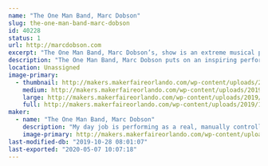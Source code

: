 ```yaml
---
name: "The One Man Band, Marc Dobson"
slug: the-one-man-band-marc-dobson
id: 40228
status: 1
url: http://marcdobson.com
excerpt: "The One Man Band, Marc Dobson’s, show is an extreme musical performance combined with comedy, covering songs for every age. Marc works mainly at fairs also performs as \"Bot The Robot\", a singing Robot."
description: "The One Man Band, Marc Dobson puts on an inspiring performance playing 9.1 self-created instruments, at once. 2019 is Marc's 30th year making living as musician and entertainer. His repertoire aims at songs every age should recognize covering the 60’s thru to today with a mix of Rock, Country, Pop and more. With improv comedic antics, no two shows are alike which maybe is why Marc has been performing yearly at many fairs since the inception of his One Man Band in 2010."
location: Unassigned
image-primary:
  - thumbnail: http://makers.makerfaireorlando.com/wp-content/uploads/2019/10/1mb-150x150.png
    medium: http://makers.makerfaireorlando.com/wp-content/uploads/2019/10/1mb-240x300.png
    large: http://makers.makerfaireorlando.com/wp-content/uploads/2019/10/1mb-820x1024.png
    full: http://makers.makerfaireorlando.com/wp-content/uploads/2019/10/1mb.png
maker:
  - name: "The One Man Band, Marc Dobson"
    description: "My day job is performing as a real, manually controlled One Man Band playing 9.1 instruments at once on a rig I've created and continue to enhance. I perform mainly at fairs and festivals across North America. In 2019, I've added and am still developing a (costume) singing robot \"Bot The Robot\" and I am also a Singing Santa :)  "
    image-primary: http://makers.makerfaireorlando.com/wp-content/uploads/2019/10/EBT-L-CLOFAIR-0706-1-Edit-1.jpg
last-modified-db: "2019-10-28 08:01:07"
last-exported: "2020-05-07 10:07:18"
---
```

